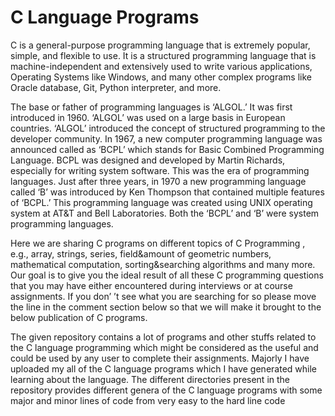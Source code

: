 # C Language Programs

<p>C is a general-purpose programming language that is extremely popular, simple, and flexible to use. It is a structured programming language that is machine-independent and extensively used to write various applications, Operating Systems like Windows, and many other complex programs like Oracle database, Git, Python interpreter, and more.

The base or father of programming languages is ‘ALGOL.’ It was first introduced in 1960. ‘ALGOL’ was used on a large basis in European countries. ‘ALGOL’ introduced the concept of structured programming to the developer community. In 1967, a new computer programming language was announced called as ‘BCPL’ which stands for Basic Combined Programming Language. BCPL was designed and developed by Martin Richards, especially for writing system software. This was the era of programming languages. Just after three years, in 1970 a new programming language called ‘B’ was introduced by Ken Thompson that contained multiple features of ‘BCPL.’ This programming language was created using UNIX operating system at AT&amp;T and Bell Laboratories. Both the ‘BCPL’ and ‘B’ were system programming languages.

Here we are sharing C programs on different topics of C Programming , e.g., array, strings, series, field&amp;amount of geometric numbers, mathematical computation, sorting&amp;searching algorithms and many more. Our goal is to give you the ideal result of all these C programming questions that you may have either encountered during interviews or at course assignments. If you don’ ’t see what you are searching for so please move the line in the comment section below so that we will make it brought to the below publication of C programs.

The given repository contains a lot of programs and other stuffs related to the C language programming which might be considered as the useful and could be used by any user to complete their assignments. Majorly I have uploaded my all of the C language programs which I have generated while learning about the language. The different directories present in the repository provides different genera of the C language programs with some major and minor lines of code from very easy to the hard line code
